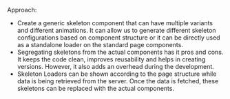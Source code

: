 Approach:
- Create a generic skeleton component that can have multiple variants and different animations. It can allow us to generate different skeleton configurations based on component structure or it can be directly used as a standalone loader on the standard page components.
- Segregating skeletons from the actual components has it pros and cons. It keeps the code clean, improves reusability and helps in creating versions. However, it also adds an overhead during the development.
- Skeleton Loaders can be shown according to the page structure while data is being retrieved from the server. Once the data is fetched, these skeletons can be replaced with the actual components.